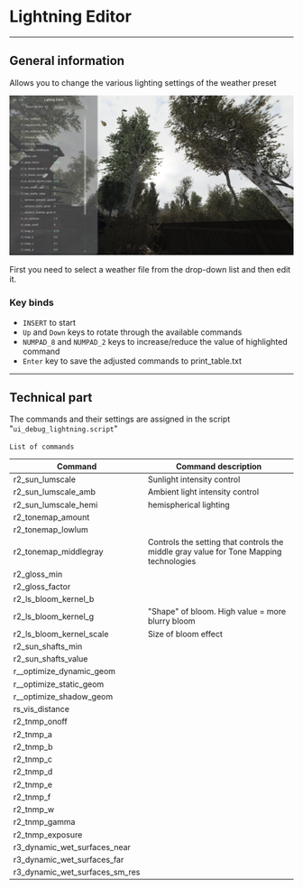 # Lightning Editor

___

## General information

Allows you to change the various lighting settings of the weather preset

![lightning-editor centered](images/lightning-editor.png)

First you need to select a weather file from the drop-down list and then edit it.

### Key binds

- `INSERT` to start
- `Up` and `Down` keys to rotate through the available commands
- `NUMPAD_8` and `NUMPAD_2` keys to increase/reduce the value of highlighted command
- `Enter` key to save the adjusted commands to print_table.txt

___

## Technical part

The commands and their settings are assigned in the script "`ui_debug_lightning.script`"

`List of commands`

| Command | Command description |
|---|---|
| r2_sun_lumscale | Sunlight intensity control |
| r2_sun_lumscale_amb | Ambient light intensity control |
| r2_sun_lumscale_hemi | hemispherical lighting |
| r2_tonemap_amount |  |
| r2_tonemap_lowlum |  |
| r2_tonemap_middlegray | Controls the setting that controls the middle gray value for Tone Mapping technologies |
| r2_gloss_min |  |
| r2_gloss_factor |  |
| r2_ls_bloom_kernel_b |  |
| r2_ls_bloom_kernel_g | "Shape" of bloom. High value = more blurry bloom |
| r2_ls_bloom_kernel_scale | Size of bloom effect |
| r2_sun_shafts_min |  |
| r2_sun_shafts_value |  |
| r__optimize_dynamic_geom |  |
| r__optimize_static_geom |  |
| r__optimize_shadow_geom |  |
| rs_vis_distance |  |
| r2_tnmp_onoff |  |
| r2_tnmp_a |  |
| r2_tnmp_b |  |
| r2_tnmp_c |  |
| r2_tnmp_d |  |
| r2_tnmp_e |  |
| r2_tnmp_f |  |
| r2_tnmp_w |  |
| r2_tnmp_gamma |  |
| r2_tnmp_exposure |  |
| r3_dynamic_wet_surfaces_near |  |
| r3_dynamic_wet_surfaces_far |  |
| r3_dynamic_wet_surfaces_sm_res |  |

